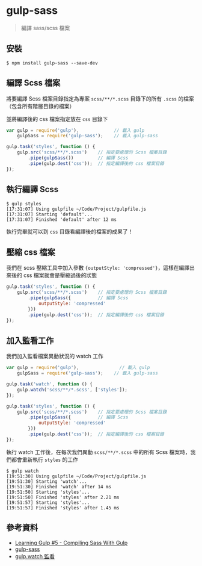 # gulp-sass

> 編譯 sass/scss 檔案

## 安裝

```shell
$ npm install gulp-sass --save-dev
```

## 編譯 Scss 檔案

將要編譯 Scss 檔案目錄指定為專案 `scss/**/*.scss` 目錄下的所有 `.scss` 的檔案（包含所有階層目錄的檔案）

並將編譯後的 css 檔案指定放在 `css` 目錄下

```javascript
var gulp = require('gulp'),             // 載入 gulp
    gulpSass = require('gulp-sass');    // 載入 gulp-sass

gulp.task('styles', function () {
    gulp.src('scss/**/*.scss')    // 指定要處理的 Scss 檔案目錄
        .pipe(gulpSass())         // 編譯 Scss
        .pipe(gulp.dest('css'));  // 指定編譯後的 css 檔案目錄
});
```

## 執行編譯 Scss

```shell
$ gulp styles
[17:31:07] Using gulpfile ~/Code/Project/gulpfile.js
[17:31:07] Starting 'default'...
[17:31:07] Finished 'default' after 12 ms
```

執行完畢就可以到 `css` 目錄看編譯後的檔案的成果了！

## 壓縮 css 檔案

我們在 scss 壓縮工具中加入參數 `{outputStyle: 'compressed'}`，這樣在編譯出來後的 css 檔案就會是壓縮過後的狀態

```javascript
gulp.task('styles', function () {
    gulp.src('scss/**/*.scss')    // 指定要處理的 Scss 檔案目錄
        .pipe(gulpSass({          // 編譯 Scss
            outputStyle: 'compressed'
        }))
        .pipe(gulp.dest('css'));  // 指定編譯後的 css 檔案目錄
});
```

## 加入監看工作

我們加入監看檔案異動狀況的 watch 工作

```javascript
var gulp = require('gulp'),               // 載入 gulp
    gulpSass = require('gulp-sass');    // 載入 gulp-sass

gulp.task('watch', function () {
    gulp.watch('scss/**/*.scss', ['styles']);
});

gulp.task('styles', function () {
    gulp.src('scss/**/*.scss')    // 指定要處理的 Scss 檔案目錄
        .pipe(gulpSass({          // 編譯 Scss
            outputStyle: 'compressed'
        }))         
        .pipe(gulp.dest('css'));  // 指定編譯後的 css 檔案目錄
});
```

執行 watch 工作後，在每次我們異動 `scss/**/*.scss` 中的所有 Scss 檔案時，我們都會重新執行 `styles` 的工作

```shell
$ gulp watch
[19:51:30] Using gulpfile ~/Code/Project/gulpfile.js
[19:51:30] Starting 'watch'...
[19:51:30] Finished 'watch' after 14 ms
[19:51:50] Starting 'styles'...
[19:51:50] Finished 'styles' after 2.21 ms
[19:51:57] Starting 'styles'...
[19:51:57] Finished 'styles' after 1.45 ms
```

## 參考資料
* [Learning Gulp #5 - Compiling Sass With Gulp](https://www.youtube.com/watch?v=cg7lwX0u-U0&index=5&list=PLhIIfyPeWUjoySSdufaqfaSLeQDmCCY3Q)
* [gulp-sass](https://www.npmjs.com/package/gulp-sass/)
* [gulp.watch 監看](../../start/Start-Watch.md)
